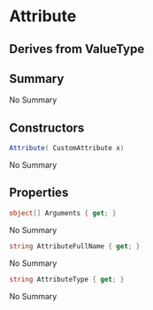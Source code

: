 # Attribute

## Derives from ValueType

## Summary

No Summary
## Constructors

```c#
Attribute( CustomAttribute x) 
```
No Summary
## Properties

```c#
object[] Arguments { get; } 
```
No Summary
```c#
string AttributeFullName { get; } 
```
No Summary
```c#
string AttributeType { get; } 
```
No Summary
